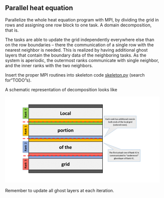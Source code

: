 ## Parallel heat equation

Parallelize the whole heat equation program with MPI, by dividing the grid in rows and assigning one row block to one task. A domain decomposition, that is.

The tasks are able to update the grid independently everywhere else than on the row boundaries – there the communication of a single row with the nearest neighbor is needed. This is realized by having additional ghost layers that contain the boundary data of the neighboring tasks. As the system is aperiodic, the outermost ranks communicate with single neighbor, and the inner ranks with the two neighbors.

Insert the proper MPI routines into skeleton code [skeleton.py](skeleton.py) (search for“TODO”s). 

A schematic representation of decomposition looks like

![img](domain_decomposition.png)

Remember to update all ghost layers at each iteration.
